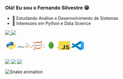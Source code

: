 ### Olá! Eu sou o Fernando Silvestre 😁

- 🌱 Estudando Análise e Desenvolvimento de Sistemas
- 🐍 Interesses em Python e Data Science

<div>
  <a href="https://github.com/ferhsilvestre">
  <img height="150em" src="https://github-readme-stats.vercel.app/api?username=ferhsilvestre&show_icons=true&theme=gotham&include_all_commits=true&count_private=true"/>
  <img height="150em" src="https://github-readme-stats.vercel.app/api/top-langs/?username=ferhsilvestre&layout=compact&langs_count=7&theme=gotham"/>
</div>
<div style="display: inline_block"><br>
  <img align="center" alt="Fer-Python" height="30" width="40" src="https://raw.githubusercontent.com/devicons/devicon/master/icons/python/python-original.svg">
  <img align="center" alt="Fer-MySQL" height="30" width="40" src="https://raw.githubusercontent.com/devicons/devicon/master/icons/mysql/mysql-original-wordmark.svg">  
  <img align="center" alt="Fer-Jupyter" height="30" width="40" src="https://raw.githubusercontent.com/devicons/devicon/master/icons/jupyter/jupyter-original-wordmark.svg">
  <img align="center" alt="Fer-mongodb" height="30" width="40" src="https://raw.githubusercontent.com/devicons/devicon/master/icons/mongodb/mongodb-original.svg" >
  <img align="center" alt="Fer-Javascript" height="30" width="40" src="https://raw.githubusercontent.com/devicons/devicon/master/icons/javascript/javascript-original.svg">
  <img align="center" alt="Fer-vscode" height="30" width="40" src="https://raw.githubusercontent.com/devicons/devicon/master/icons/vscode/vscode-original.svg">   
</div>

##
  
<div> 
  <a href = "mailto:fernandohsilvestre@hotmail.com"><img src="https://img.shields.io/badge/Microsoft_Outlook-0078D4?style=for-the-badge&logo=microsoft-outlook&logoColor=white" target="_blank"></a>
  <a href="https://www.linkedin.com/in/fernando-silvestre-871693192" target="_blank"><img src="https://img.shields.io/badge/-LinkedIn-%230077B5?style=for-the-badge&logo=linkedin&logoColor=white" target="_blank"></a> 
  <a href="http://api.whatsapp.com/send?phone=5518996659351" target="_blank"><img src="https://img.shields.io/badge/WhatsApp-25D366?style=for-the-badge&logo=whatsapp&logoColor=white" target="_blank"></a> 
 
  ![Snake animation](https://github.com/fernandohsilvestre/fernandohsilvestre/blob/output/github-contribution-grid-snake.svg) 
 
</div>

